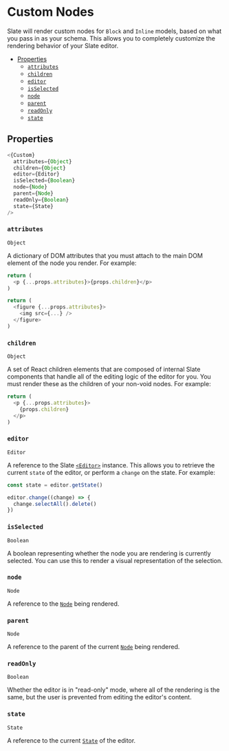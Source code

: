 
# Custom Nodes

Slate will render custom nodes for `Block` and `Inline` models, based on what you pass in as your schema. This allows you to completely customize the rendering behavior of your Slate editor.

- [Properties](#properties)
  - [`attributes`](#attributes)
  - [`children`](#children)
  - [`editor`](#editor)
  - [`isSelected`](#isselected)
  - [`node`](#node)
  - [`parent`](#parent)
  - [`readOnly`](#readonly)
  - [`state`](#state)

## Properties

```js
<{Custom}
  attributes={Object}
  children={Object}
  editor={Editor}
  isSelected={Boolean}
  node={Node}
  parent={Node}
  readOnly={Boolean}
  state={State}
/>
```

### `attributes`
`Object`

A dictionary of DOM attributes that you must attach to the main DOM element of the node you render. For example:

```js
return (
  <p {...props.attributes}>{props.children}</p>
)
```
```js
return (
  <figure {...props.attributes}>
    <img src={...} />
  </figure>
)
```

### `children`
`Object`

A set of React children elements that are composed of internal Slate components that handle all of the editing logic of the editor for you. You must render these as the children of your non-void nodes. For example:

```js
return (
  <p {...props.attributes}>
    {props.children}
  </p>
)
```

### `editor`
`Editor`

A reference to the Slate [`<Editor>`](./editor.md) instance. This allows you to retrieve the current `state` of the editor, or perform a `change` on the state. For example:

```js
const state = editor.getState()
```
```js
editor.change((change) => {
  change.selectAll().delete()
})
```

### `isSelected`
`Boolean`

A boolean representing whether the node you are rendering is currently selected. You can use this to render a visual representation of the selection.

### `node`
`Node`

A reference to the [`Node`](../models/node.md) being rendered.

### `parent`
`Node`

A reference to the parent of the current [`Node`](../models/node.md) being rendered.

### `readOnly`
`Boolean`

Whether the editor is in "read-only" mode, where all of the rendering is the same, but the user is prevented from editing the editor's content.

### `state`
`State`

A reference to the current [`State`](../models/state.md) of the editor.
